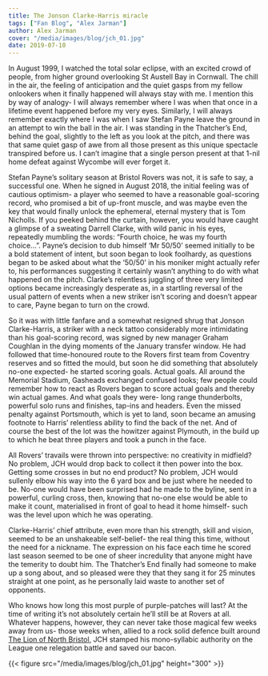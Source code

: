 ```yaml
---
title: The Jonson Clarke-Harris miracle
tags: ["Fan Blog", "Alex Jarman"]
author: Alex Jarman
cover: "/media/images/blog/jch_01.jpg"
date: 2019-07-10
---
```


In August 1999, I watched the total solar eclipse, with an excited crowd of people, from higher ground overlooking St Austell Bay in Cornwall. The chill in the air, the feeling of anticipation and the quiet gasps from my fellow onlookers when it finally happened will always stay with me. I mention this by way of analogy- I will always remember where I was when that once in a lifetime event happened before my very eyes. Similarly, I will always remember exactly where I was when I saw Stefan Payne leave the ground in an attempt to win the ball in the air. I was standing in the Thatcher’s End, behind the goal, slightly to the left as you look at the pitch, and there was that same quiet gasp of awe from all those present as this unique spectacle transpired before us. I can’t imagine that a single person present at that 1-nil home defeat against Wycombe will ever forget it.

  <!--more-->

Stefan Payne’s solitary season at Bristol Rovers was not, it is safe to say, a successful one.  When he signed in August 2018, the initial feeling was of cautious optimism- a player who seemed to have a reasonable goal-scoring record, who promised a bit of up-front muscle, and was maybe even the key that would finally unlock the ephemeral, eternal mystery that is Tom Nicholls. If you peeked behind the curtain, however, you would have caught a glimpse of a sweating Darrell Clarke, with wild panic in his eyes, repeatedly mumbling the words: “Fourth choice, he was my fourth choice…”.  Payne’s decision to dub himself ‘Mr 50/50’ seemed initially to be a bold statement of intent, but soon began to look foolhardy, as questions began to be asked about what the ‘50/50’ in his moniker might actually refer to, his performances suggesting it certainly wasn’t anything to do with what happened on the pitch. Clarke’s relentless juggling of three very limited options became increasingly desperate as, in a startling reversal of the usual pattern of events when a new striker isn’t scoring and doesn’t appear to care, Payne began to turn on the crowd.

So it was with little fanfare and a somewhat resigned shrug that Jonson Clarke-Harris, a striker with a neck tattoo considerably more intimidating than his goal-scoring record, was signed by new manager Graham Coughlan in the dying moments of the January transfer window. He had followed that time-honoured route to the Rovers first team from Coventry reserves and so fitted the mould, but soon he did something that absolutely no-one expected- he started scoring goals. Actual goals. All around the Memorial Stadium, Gasheads exchanged confused looks; few people could remember how to react as Rovers began to score actual goals and thereby win actual games. And what goals they were- long range thunderbolts, powerful solo runs and finishes, tap-ins and headers. Even the missed penalty against Portsmouth, which is yet to land, soon became an amusing footnote to Harris’ relentless ability to find the back of the net. And of course the best of the lot was the howitzer against Plymouth, in the build up to which he beat three players and took a punch in the face.

All Rovers’ travails were thrown into perspective: no creativity in midfield? No problem, JCH would drop back to collect it then power into the box. Getting some crosses in but no end product? No problem, JCH would sullenly elbow his way into the 6 yard box and be just where he needed to be. No-one would have been surprised had he made to the byline, sent in a powerful, curling cross, then, knowing that no-one else would be able to make it count, materialised in front of goal to head it home himself- such was the level upon which he was operating.

Clarke-Harris’ chief attribute, even more than his strength, skill and vision, seemed to be an unshakeable self-belief- the real thing this time, without the need for a nickname. The expression on his face each time he scored last season seemed to be one of sheer incredulity that anyone might have the temerity to doubt him. The Thatcher’s End finally had someone to make up a song about, and so pleased were they that they sang it for 25 minutes straight at one point, as he personally laid waste to another set of opponents.

Who knows how long this most purple of purple-patches will last? At the time of writing it’s not absolutely certain he’ll still be at Rovers at all. Whatever happens, however, they can never take those magical few weeks away from us- those weeks when, allied to a rock solid defence built around [The Lion of North Bristol](/post/tony-craig-alex-jarman), JCH stamped his mono-syllabic authority on the League one relegation battle and saved our bacon.

{{< figure src="/media/images/blog/jch_01.jpg" height="300" >}}


<script async src="//pagead2.googlesyndication.com/pagead/js/adsbygoogle.js"></script>
<!-- GasCast Blog Ad -->
<ins class="adsbygoogle"
     style="display:block"
     data-ad-client="ca-pub-8805482732507166"
     data-ad-slot="7113725307"
     data-ad-format="auto"
     data-full-width-responsive="true"></ins>
<script>
(adsbygoogle = window.adsbygoogle || []).push({});
</script>